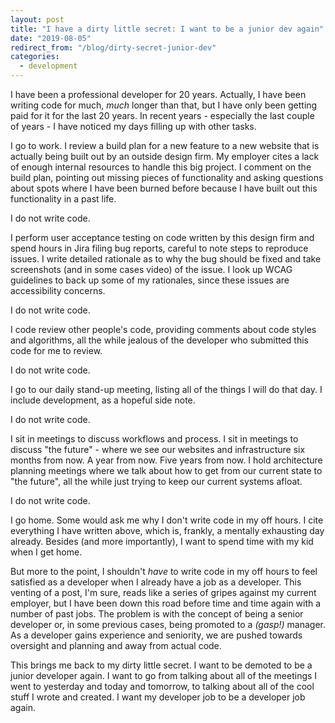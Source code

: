 ```yaml
---
layout: post
title: "I have a dirty little secret: I want to be a junior dev again"
date: "2019-08-05"
redirect_from: "/blog/dirty-secret-junior-dev"
categories:
  - development
---
```


I have been a professional developer for 20 years. Actually, I have been writing code for much, _much_ longer than that, but I have only been getting paid for it for the last 20 years. In recent years - especially the last couple of years - I have noticed my days filling up with other tasks.

I go to work. I review a build plan for a new feature to a new website that is actually being built out by an outside design firm. My employer cites a lack of enough internal resources to handle this big project. I comment on the build plan, pointing out missing pieces of functionality and asking questions about spots where I have been burned before because I have built out this functionality in a past life.

I do not write code.

I perform user acceptance testing on code written by this design firm and spend hours in Jira filing bug reports, careful to note steps to reproduce issues. I write detailed rationale as to why the bug should be fixed and take screenshots (and in some cases video) of the issue. I look up WCAG guidelines to back up some of my rationales, since these issues are accessibility concerns.

I do not write code.

I code review other people's code, providing comments about code styles and algorithms, all the while jealous of the developer who submitted this code for me to review.

I do not write code.

I go to our daily stand-up meeting, listing all of the things I will do that day. I include development, as a hopeful side note.

I do not write code.

I sit in meetings to discuss workflows and process. I sit in meetings to discuss "the future" - where we see our websites and infrastructure six months from now. A year from now. Five years from now. I hold architecture planning meetings where we talk about how to get from our current state to "the future", all the while just trying to keep our current systems afloat.

I do not write code.

I go home. Some would ask me why I don't write code in my off hours. I cite everything I have written above, which is, frankly, a mentally exhausting day already. Besides (and more importantly), I want to spend time with my kid when I get home.

But more to the point, I shouldn't _have_ to write code in my off hours to feel satisfied as a developer when I already have a job as a developer. This venting of a post, I'm sure, reads like a series of gripes against my current employer, but I have been down this road before time and time again with a number of past jobs. The problem is with the concept of being a senior developer or, in some previous cases, being promoted to a _(gasp!)_ manager. As a developer gains experience and seniority, we are pushed towards oversight and planning and away from actual code. 

This brings me back to my dirty little secret. I want to be demoted to be a junior developer again. I want to go from talking about all of the meetings I went to yesterday and today and tomorrow, to talking about all of the cool stuff I wrote and created. I want my developer job to be a developer job again.
